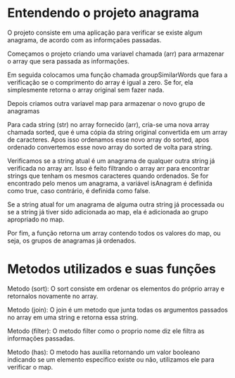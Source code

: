 # Entendendo o projeto anagrama


O projeto consiste em uma aplicação para verificar se existe algum anagrama, de acordo com as informçaões passadas.

Começamos o projeto criando uma variavel chamada (arr) para armazenar o array que sera passada as informações.

Em seguida colocamos uma função chamada groupSimilarWords que fara a verificação se o comprimento do array é igual a zero. Se for, ela simplesmente retorna o array original sem fazer nada.

Depois criamos outra variavel map para armazenar o novo grupo de anagramas

Para cada string (str) no array fornecido (arr), cria-se uma nova array chamada sorted, que é uma cópia da string original convertida em um array de caracteres.
Apos isso ordenamos esse novo array do sorted, apos ordenado convertemos esse novo array do sorted de volta para string.

Verificamos se a string atual é um anagrama de qualquer outra string já verificada no array arr.
Isso é feito filtrando o array arr para encontrar strings que tenham os mesmos caracteres quando ordenados. Se for encontrado pelo menos um anagrama, a variável isAnagram é definida como true, caso contrário, é definida como false.

Se a string atual for um anagrama de alguma outra string já processada ou se a string já tiver sido adicionada ao map, ela é adicionada ao grupo apropriado no map.

Por fim, a função retorna um array contendo todos os valores do map, ou seja, os grupos de anagramas já ordenados.

# Metodos utilizados e suas funções

Metodo (sort): O sort consiste em ordenar os elementos do próprio array e retornalos novamente no array.

Metodo (join): O join é um metodo que junta todas os argumentos passados no array em uma string e retorna essa string.

Metodo (filter): O metodo filter como o proprio nome diz ele filtra as informações passadas.

Metodo (has): O metodo has auxilia retornando um valor booleano indicando se um elemento especifico existe ou não, utilizamos ele para verificar o map.




